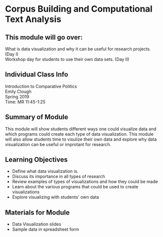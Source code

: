# Corpus Building and Computational Text Analysis

## This module will go over:
What is data visualization and why it can be useful for research projects. (Day I)<br>
Workshop day for students to use their own data sets. (Day II)

## Individual Class Info
Introduction to Comparative Politics
<br>Emily Clough<br>
Spring 2019<br>
Time: MR 11:45-1:25<br>

## Summary of Module
This module will show students different ways one could visualize data and which programs could create each type of data visualization. This module will also allow students time to visulize their own data and explore why data visualization can be useful or improtant for research.  

## Learning Objectives
- Define what data visualization is. 
- Discuss its importance in all types of research
- Review examples of types of visualizations and how they could be made
- Learn about the various programs that could be used to create visualizations
- Explore visualizing with students' own data

## Materials for Module
- Data Visualization slides
- Sample data in spreadsheet form
